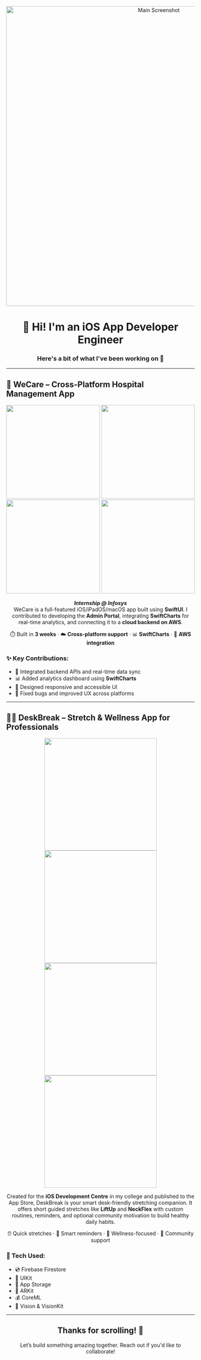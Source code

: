 <!-- Main Banner -->
<div align="center">
  <img width="800" alt="Main Screenshot" src="https://github.com/user-attachments/assets/aeeee210-b4ff-4455-98e5-5db3c42fcf8d" />
</div>

<h1 align="center"><strong>👋 Hi! I'm an iOS App Developer Engineer</strong></h1>
<h3 align="center">Here's a bit of what I've been working on 🚀</h3>

---

## 🚨 WeCare – Cross-Platform Hospital Management App
<div align="center">
  <img src="https://github.com/user-attachments/assets/6c4189cd-986e-4571-b669-3259465ca986" width="250"/>
  <img src="https://github.com/user-attachments/assets/de36ce2d-ca33-4aaf-bcf4-758f9287b003" width="250"/>
  <img src="https://github.com/user-attachments/assets/5317f4db-62e7-4120-8804-30166ed7fc7e" width="250" />
  <img src="https://github.com/user-attachments/assets/f0a2ad71-c546-4f9e-8e0a-231580815455" width="250" />
</div>

<p align="center">
  <em><strong>Internship @ Infosys</strong></em><br>
  WeCare is a full-featured iOS/iPadOS/macOS app built using <strong>SwiftUI</strong>. I contributed to developing the <strong>Admin Portal</strong>, integrating <strong>SwiftCharts</strong> for real-time analytics, and connecting it to a <strong>cloud backend on AWS</strong>.
</p>

<p align="center">
  ⏱️ Built in <strong>3 weeks</strong> · ☁️ <strong>Cross-platform support</strong> · 📊 <strong>SwiftCharts</strong> · 🔗 <strong>AWS integration</strong>
</p>

### ✨ Key Contributions:
- 💬 Integrated backend APIs and real-time data sync  
- 📊 Added analytics dashboard using **SwiftCharts**  
- 🎨 Designed responsive and accessible UI  
- 🐞 Fixed bugs and improved UX across platforms

---

## 🧘‍♂️ DeskBreak – Stretch & Wellness App for Professionals
<div align="center">
  <img src="https://github.com/user-attachments/assets/8007ce6c-a047-4fc8-a30b-ac7341dcbdc9" width="300" />
  <img src="https://github.com/user-attachments/assets/acda1317-de07-4725-8611-8ec60f0c4ca0" width="300" />
  <img src="https://github.com/user-attachments/assets/07742843-60a7-4fe9-9ac4-2ae3d740e377" width="300" />
  <img src="https://github.com/user-attachments/assets/bc4a75ac-8df6-44ec-baaf-71be606366d9" width="300" />
</div>

<p align="center">
  Created for the <strong>iOS Development Centre</strong> in my college and published to the App Store, DeskBreak is your smart desk-friendly stretching companion. It offers short guided stretches like <strong>LiftUp</strong> and <strong>NeckFlex</strong> with custom routines, reminders, and optional community motivation to build healthy daily habits.
</p>

<p align="center">
  ⏰ Quick stretches · 🔔 Smart reminders · 🧠 Wellness-focused · 🤝 Community support
</p>

### 🔧 Tech Used:
- 💿 Firebase Firestore  
- 🎨 UIKit  
- 🏦 App Storage  
- 🎁 ARKit  
- 💰 CoreML  
- 📲 Vision & VisionKit  

---

<h2 align="center">Thanks for scrolling! 🙌</h2>
<p align="center">Let’s build something amazing together. Reach out if you'd like to collaborate!</p>

